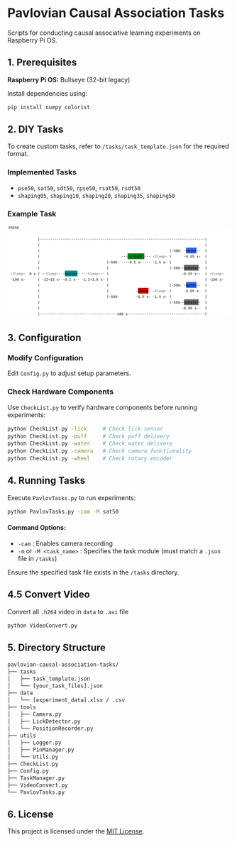 # Pavlovian Causal Association Tasks

Scripts for conducting causal associative learning experiments on Raspberry Pi OS.

## 1. Prerequisites

**Raspberry Pi OS:** Bullseye (32-bit legacy)

Install dependencies using:
```bash
pip install numpy colorist
```

## 2. DIY Tasks

To create custom tasks, refer to `/tasks/task_template.json` for the required format.

### Implemented Tasks
- `pse50`, `sat50`, `sdt50`, `rpse50`, `rsat50`, `rsdt50`
- `shaping05`, `shaping10`, `shaping20`, `shaping35`, `shaping50`

### Example Task
![Example Task](figures/example_task.png)

## 3. Configuration

### Modify Configuration
Edit `Config.py` to adjust setup parameters.

### Check Hardware Components
Use `CheckList.py` to verify hardware components before running experiments:
```bash
python CheckList.py -lick     # Check lick sensor
python CheckList.py -puff     # Check puff delivery
python CheckList.py -water    # Check water delivery
python CheckList.py -camera   # Check camera functionality
python CheckList.py -wheel    # Check rotary encoder
```

## 4. Running Tasks

Execute `PavlovTasks.py` to run experiments:
```bash
python PavlovTasks.py -cam -M sat50
```
#### Command Options:
- `-cam` : Enables camera recording
- `-m` or `-M <task_name>` : Specifies the task module (must match a `.json` file in `/tasks`)

Ensure the specified task file exists in the `/tasks` directory.


## 4.5 Convert Video
Convert all `.h264` video in `data` to `.avi` file
```bash
python VideoConvert.py
```


## 5. Directory Structure

```
pavlovian-causal-association-tasks/
├── tasks
│   ├── task_template.json  
│   └── [your_task_files].json
├── data
│   └── [experiment_data].xlsx / .csv
├── tools
│   ├── Camera.py
│   ├── LickDetector.py
│   └── PositionRecorder.py
├── utils
│   ├── Logger.py
│   ├── PinManager.py
│   └── Utils.py
├── CheckList.py
├── Config.py
├── TaskManager.py
├── VideoConvert.py
└── PavlovTasks.py
```

## 6. License

This project is licensed under the [MIT License](LICENSE).

